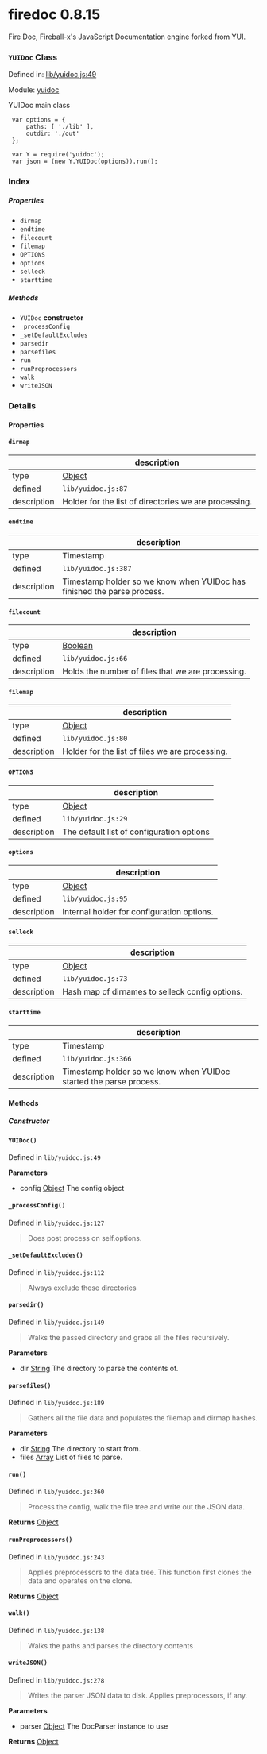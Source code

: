 
# firedoc 0.8.15

Fire Doc, Fireball-x&#x27;s JavaScript Documentation engine forked from YUI.

### `YUIDoc` Class


Defined in: [lib/yuidoc.js:49](../files/lib/yuidoc.js.js)

Module: [yuidoc](../modules/yuidoc.md)




YUIDoc main class

     var options = {
         paths: [ './lib' ],
         outdir: './out'
     };

     var Y = require('yuidoc');
     var json = (new Y.YUIDoc(options)).run();

### Index

##### Properties

  - `dirmap`
  - `endtime`
  - `filecount`
  - `filemap`
  - `OPTIONS`
  - `options`
  - `selleck`
  - `starttime`



##### Methods

  - `YUIDoc` **constructor**
  - `_processConfig`
  - `_setDefaultExcludes`
  - `parsedir`
  - `parsefiles`
  - `run`
  - `runPreprocessors`
  - `walk`
  - `writeJSON`





### Details


#### Properties



#### `dirmap`

|      | description |
|------|-------------|
| type | <a href="https://developer.mozilla.org/en/JavaScript/Reference/Global_Objects/Object" class="crosslink external" target="_blank">Object</a> |
| defined | `lib/yuidoc.js:87` |
| description | Holder for the list of directories we are processing. |




#### `endtime`

|      | description |
|------|-------------|
| type | Timestamp |
| defined | `lib/yuidoc.js:387` |
| description | Timestamp holder so we know when YUIDoc has finished the parse process. |




#### `filecount`

|      | description |
|------|-------------|
| type | <a href="https://developer.mozilla.org/en/JavaScript/Reference/Global_Objects/Boolean" class="crosslink external" target="_blank">Boolean</a> |
| defined | `lib/yuidoc.js:66` |
| description | Holds the number of files that we are processing. |




#### `filemap`

|      | description |
|------|-------------|
| type | <a href="https://developer.mozilla.org/en/JavaScript/Reference/Global_Objects/Object" class="crosslink external" target="_blank">Object</a> |
| defined | `lib/yuidoc.js:80` |
| description | Holder for the list of files we are processing. |




#### `OPTIONS`

|      | description |
|------|-------------|
| type | <a href="https://developer.mozilla.org/en/JavaScript/Reference/Global_Objects/Object" class="crosslink external" target="_blank">Object</a> |
| defined | `lib/yuidoc.js:29` |
| description | The default list of configuration options |




#### `options`

|      | description |
|------|-------------|
| type | <a href="https://developer.mozilla.org/en/JavaScript/Reference/Global_Objects/Object" class="crosslink external" target="_blank">Object</a> |
| defined | `lib/yuidoc.js:95` |
| description | Internal holder for configuration options. |




#### `selleck`

|      | description |
|------|-------------|
| type | <a href="https://developer.mozilla.org/en/JavaScript/Reference/Global_Objects/Object" class="crosslink external" target="_blank">Object</a> |
| defined | `lib/yuidoc.js:73` |
| description | Hash map of dirnames to selleck config options. |




#### `starttime`

|      | description |
|------|-------------|
| type | Timestamp |
| defined | `lib/yuidoc.js:366` |
| description | Timestamp holder so we know when YUIDoc started the parse process. |






<!-- Method Block -->
#### Methods

##### Constructor

#### `YUIDoc()`

Defined in `lib/yuidoc.js:49`



> 

**Parameters**
- config <a href="https://developer.mozilla.org/en/JavaScript/Reference/Global_Objects/Object" class="crosslink external" target="_blank">Object</a> The config object



#### `_processConfig()`

Defined in `lib/yuidoc.js:127`



> Does post process on self.options.




#### `_setDefaultExcludes()`

Defined in `lib/yuidoc.js:112`



> Always exclude these directories




#### `parsedir()`

Defined in `lib/yuidoc.js:149`



> Walks the passed directory and grabs all the files recursively.

**Parameters**
- dir <a href="https://developer.mozilla.org/en/JavaScript/Reference/Global_Objects/String" class="crosslink external" target="_blank">String</a> The directory to parse the contents of.



#### `parsefiles()`

Defined in `lib/yuidoc.js:189`



> Gathers all the file data and populates the filemap and dirmap hashes.

**Parameters**
- dir <a href="https://developer.mozilla.org/en/JavaScript/Reference/Global_Objects/String" class="crosslink external" target="_blank">String</a> The directory to start from.
- files <a href="https://developer.mozilla.org/en/JavaScript/Reference/Global_Objects/Array" class="crosslink external" target="_blank">Array</a> List of files to parse.



#### `run()`

Defined in `lib/yuidoc.js:360`



> Process the config, walk the file tree and write out the JSON data.


**Returns**
<a href="https://developer.mozilla.org/en/JavaScript/Reference/Global_Objects/Object" class="crosslink external" target="_blank">Object</a> 


#### `runPreprocessors()`

Defined in `lib/yuidoc.js:243`



> Applies preprocessors to the data tree. 
This function first clones the data and operates on the clone.


**Returns**
<a href="https://developer.mozilla.org/en/JavaScript/Reference/Global_Objects/Object" class="crosslink external" target="_blank">Object</a> 


#### `walk()`

Defined in `lib/yuidoc.js:138`



> Walks the paths and parses the directory contents




#### `writeJSON()`

Defined in `lib/yuidoc.js:278`



> Writes the parser JSON data to disk.
Applies preprocessors, if any.

**Parameters**
- parser <a href="https://developer.mozilla.org/en/JavaScript/Reference/Global_Objects/Object" class="crosslink external" target="_blank">Object</a> The DocParser instance to use

**Returns**
<a href="https://developer.mozilla.org/en/JavaScript/Reference/Global_Objects/Object" class="crosslink external" target="_blank">Object</a> 



